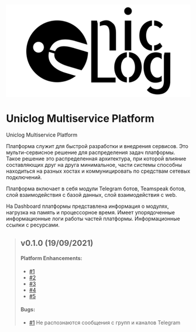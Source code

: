 ![Alt text](icon.svg?raw=true "Uniclog Multiservice Platform")
# Uniclog Multiservice Platform 

Uniclog Multiservice Platform

Платформа служит для быстрой разработки и внедрения сервисов. Это мульти-сервисное решение для распределения задач платформы. Такое решение это распределенная архитектура, при которой влияние составляющих друг на друга минимальное, части системы способны находиться на разных хостах и коммуницировать по средствам сетевых подключений.

Платформа включает в себя модули Telegram ботов, Teamspeak ботов, слой взаимодействия с базой данных, слой взаимодействия с web.

На Dashboard платформы представлена информация о модулях, нагрузка на память и процессорное время. Имеет упорядоченные информационные логи работы частей платформы. Информационные ссылки с ресурсами.



> ## v0.1.0 (19/09/2021)
>
> #### Platform Enhancements:
>
> - [#1]() 
> - [#2]() 
> - [#3]() 
> - [#4]() 
> - [#5]() 
>
> #### Bugs:
>
> - [#1]() Не распознаются сообщения с групп и каналов Telegram

